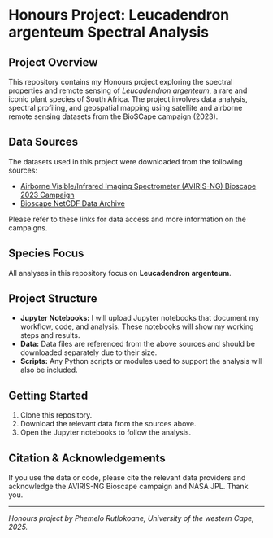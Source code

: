 # Honours Project: Leucadendron argenteum Spectral Analysis

## Project Overview

This repository contains my Honours project exploring the spectral properties and remote sensing of *Leucadendron argenteum*, a rare and iconic plant species of South Africa. The project involves data analysis, spectral profiling, and geospatial mapping using satellite and airborne remote sensing datasets from the BioSCape campaign (2023).

## Data Sources

The datasets used in this project were downloaded from the following sources:

- [Airborne Visible/Infrared Imaging Spectrometer (AVIRIS-NG) Bioscape 2023 Campaign](https://popo.jpl.nasa.gov/avng/y23_bioscape/)
- [Bioscape NetCDF Data Archive](https://popo.jpl.nasa.gov/pub/bioscape_netCDF/)

Please refer to these links for data access and more information on the campaigns.

## Species Focus

All analyses in this repository focus on **Leucadendron argenteum**.

## Project Structure

- **Jupyter Notebooks:** I will upload Jupyter notebooks that document my workflow, code, and analysis. These notebooks will show my working steps and results.
- **Data:** Data files are referenced from the above sources and should be downloaded separately due to their size.
- **Scripts:** Any Python scripts or modules used to support the analysis will also be included.

## Getting Started

1. Clone this repository.
2. Download the relevant data from the sources above.
3. Open the Jupyter notebooks to follow the analysis.

## Citation & Acknowledgements

If you use the data or code, please cite the relevant data providers and acknowledge the AVIRIS-NG Bioscape campaign and NASA JPL. Thank you.

---

*Honours project by Phemelo Rutlokoane, University of the western Cape, 2025.*
